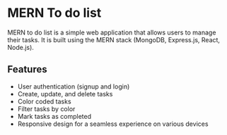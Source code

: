 # MERN To do list

MERN to do list is a simple web application that allows users to manage their tasks. It is built using the MERN stack (MongoDB, Express.js, React, Node.js).

## Features

- User authentication (signup and login)
- Create, update, and delete tasks
- Color coded tasks
- Filter tasks by color
- Mark tasks as completed
- Responsive design for a seamless experience on various devices